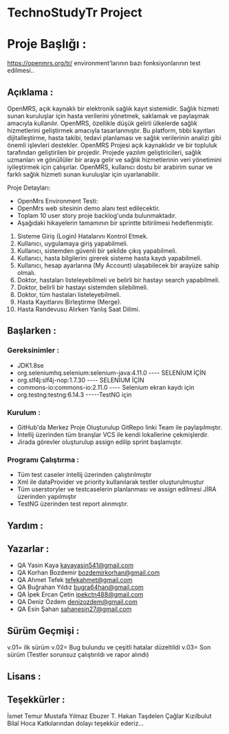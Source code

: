 # TechnoStudyTr Project
# Proje Başlığı :
https://openmrs.org/tr/  environment’larının bazı fonksiyonlarının test edilmesi..

 ## Açıklama :

OpenMRS, açık kaynaklı bir elektronik sağlık kayıt sistemidir. Sağlık hizmeti sunan kuruluşlar için hasta verilerini yönetmek, saklamak ve paylaşmak amacıyla kullanılır. OpenMRS, özellikle düşük gelirli ülkelerde sağlık hizmetlerini geliştirmek amacıyla tasarlanmıştır. Bu platform, tıbbi kayıtları dijitalleştirme, hasta takibi, tedavi planlaması ve sağlık verilerinin analizi gibi önemli işlevleri destekler. 
OpenMRS Projesi açık kaynaklıdır ve bir topluluk tarafından geliştirilen bir projedir. Projede yazılım geliştiricileri, sağlık uzmanları ve gönüllüler bir araya gelir ve sağlık hizmetlerinin veri yönetimini iyileştirmek için çalışırlar. OpenMRS, kullanıcı dostu bir arabirim sunar ve farklı sağlık hizmeti sunan kuruluşlar için uyarlanabilir.


Proje Detayları:

* OpenMrs Environment Testi:
* OpenMrs web sitesinin demo alanı test edilecektir.
* Toplam 10 user story proje backlog'unda bulunmaktadır.
* Aşağıdaki hikayelerin tamamının bir sprintte bitirilmesi hedeflenmiştir.

1. Sisteme Giriş (Login) Hatalarını Kontrol Etmek. 
2. Kullanıcı, uygulamaya giriş yapabilmeli. 
3. Kullanıcı, sistemden güvenli bir şekilde çıkış yapabilmeli. 
4. Kullanıcı, hasta bilgilerini girerek sisteme hasta kaydı yapabilmeli. 
5. Kullanıcı, hesap ayarlarına (My Account) ulaşabilecek bir arayüze sahip olmalı. 
6. Doktor, hastaları listeleyebilmeli ve belirli bir hastayı search yapabilmeli. 
7. Doktor, belirli bir hastayı sistemden silebilmeli. 
8. Doktor, tüm hastaları listeleyebilmeli. 
9. Hasta Kayıtlarını Birleştirme (Merge). 
10. Hasta Randevusu Alırken Yanlış Saat Dilimi.


## Başlarken :

### Gereksinimler : 
* JDK1.8se
* org.seleniumhq.selenium:selenium-java:4.11.0          ---- SELENİUM İÇİN
* org.slf4j:slf4j-nop:1.7.30                ---- SELENİUM İÇİN
* commons-io:commons-io:2.11.0                ---- Selenium ekran kaydı için
* org.testng:testng:6.14.3                -----TestNG için


### Kurulum  : 
* GitHub'da Merkez Proje Oluşturulup GitRepo linki Team ile paylaşılmıştır.
* İntellij üzerinden tüm branşlar VCS ile kendi lokallerine çekmişlerdir.
* Jirada görevler oluşturulup assign edilip sprint başlamıştır. 

### Programı Çalıştırma : 
* Tüm test caseler intellij üzerinden çalıştırılmıştır
* Xml ile dataProvider ve priority kullanılarak testler oluşturulmuştur
* Tüm userstoryler ve testcaselerin planlanması ve assign edilmesi JİRA üzerinden yapılmıştır
* TestNG üzerinden test report alınmıştır.


## Yardım : 


## Yazarlar : 

* QA Yasin Kaya      kayayasin541@gmail.com
* QA Korhan Bozdemir bozdemirkorhan@gmail.com
* QA Ahmet Tefek     tefekahmet@gmail.com
* QA Buğrahan Yıldız bugra64han@gmail.com
* QA İpek Ercan Çetin   ipekctn488@gmail.com
* QA Deniz Özdem      denizozdem@gmail.com
* QA Esin Şahan      sahanesin27@gmail.com

## Sürüm Geçmişi : 
v.01= ilk sürüm
v.02= Bug bulundu ve çeşitli hatalar düzeltildi
v.03= Son sürüm (Testler sorunsuz  çalıştırıldı ve rapor alındı)

## Lisans : 


## Teşekkürler : 

İsmet Temur 
Mustafa Yılmaz 
Ebuzer T. 
Hakan Taşdelen 
Çağlar Kızılbulut
Bilal Hoca
 Katkılarından dolayı teşekkür ederiz...



